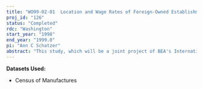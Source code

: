 ```yaml
---
title: "WO99-02-01  Location and Wage Rates of Foreign-Owned Establishments"
proj_id: "126"
status: "Completed"
rdc: "Washington"
start_year: "1998"
end_year: "1999.0"
pi: "Ann C Schatzer"
abstract: "This study, which will be a joint project of BEA's International Investment and Regional Economic Analysis Divisions, will compare the geographic distribution of foreign- and U.S.-owned establishments and attempt to explain the reasons for any differences that are observed.  Location patterns of both manufacturing and nonmanufacturing establishments will be examined at the sub-state level by using county-level data available from the Economic Censuses and SSEL to create totals for foreign- and U.S.-owned establishments for BEA "Economic Areas" and "Component Economic Areas.""
---
```


**Datasets Used:**

  - Census of Manufactures 

